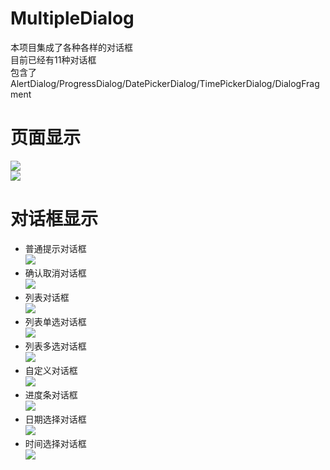# MultipleDialog
本项目集成了各种各样的对话框  
目前已经有11种对话框  
包含了AlertDialog/ProgressDialog/DatePickerDialog/TimePickerDialog/DialogFragment
# 页面显示
![](http://i.imgur.com/1VQhDCq.jpg)  
![](http://i.imgur.com/vFrtqVi.jpg)
# 对话框显示
- 普通提示对话框  
![](http://i.imgur.com/RXQ1rby.jpg)
- 确认取消对话框  
![](http://i.imgur.com/bvLne0Y.jpg)
- 列表对话框  
![](http://i.imgur.com/HiJ9utG.jpg)
- 列表单选对话框  
![](http://i.imgur.com/72CV2j7.jpg)
- 列表多选对话框  
![](http://i.imgur.com/3evyxSn.jpg)
- 自定义对话框  
![](http://i.imgur.com/7hXiwil.jpg)
- 进度条对话框  
![](http://i.imgur.com/eeS7Hbr.jpg)
- 日期选择对话框  
![](http://i.imgur.com/wbsxkKq.jpg)
- 时间选择对话框  
![](http://i.imgur.com/yndGt0O.jpg)